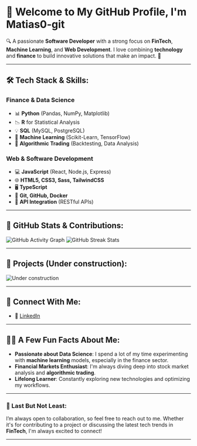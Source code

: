 # 👋 Welcome to My GitHub Profile, I'm **Matias0-git**

🔍 A passionate **Software Developer** with a strong focus on **FinTech**, **Machine Learning**, and **Web Development**. I love combining **technology** and **finance** to build innovative solutions that make an impact. 🚀

---

## 🛠️ Tech Stack & Skills:
 
 ### **Finance & Data Science**  
 - 📊 **Python** (Pandas, NumPy, Matplotlib)
 - 📉 **R** for Statistical Analysis
 - 💡 **SQL** (MySQL, PostgreSQL)
 - 🔮 **Machine Learning** (Scikit-Learn, TensorFlow)
 - 💼 **Algorithmic Trading** (Backtesting, Data Analysis)
 
 ### **Web & Software Development**
 - 💻 **JavaScript** (React, Node.js, Express)
 - 🌐 **HTML5, CSS3, Sass, TailwindCSS**
 - 🖥️ **TypeScript**
 - 🔧 **Git, GitHub, Docker**
 - 🧩 **API Integration** (RESTful APIs)

---

## 🌟 GitHub Stats & Contributions:
![GitHub Activity Graph](https://activity-graph.herokuapp.com/graph?username=Matias0-git&theme=github)
![GitHub Streak Stats](https://github-readme-streak-stats.herokuapp.com/?user=Matias0-git&theme=radical)

---

## 🚀 Projects (Under construction):
![Under construction](https://media.giphy.com/media/cOFB74VjN0OqvRmJGK/giphy.gif)

---

## 🔗 Connect With Me:

- 💼 [LinkedIn](www.linkedin.com/in/matias-mena-da-dalt-984a19240)

---

## 🧑‍💻 A Few Fun Facts About Me:
- **Passionate about Data Science**: I spend a lot of my time experimenting with **machine learning** models, especially in the finance sector.
- **Financial Markets Enthusiast**: I'm always diving deep into stock market analysis and **algorithmic trading**.
- **Lifelong Learner**: Constantly exploring new technologies and optimizing my workflows.

---

### 📍 Last But Not Least:

I’m always open to collaboration, so feel free to reach out to me. Whether it's for contributing to a project or discussing the latest tech trends in **FinTech**, I'm always excited to connect!

---

